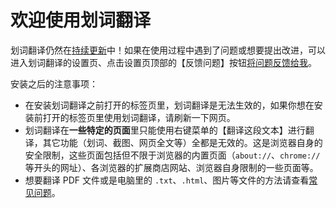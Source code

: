 # 欢迎使用划词翻译

划词翻译仍然在[持续更新](../log.md)中！如果在使用过程中遇到了问题或想要提出改进，可以进入划词翻译的设置页、点击设置页顶部的【反馈问题】按钮[将问题反馈给我](../issues.mdx)。

安装之后的注意事项：

- 在安装划词翻译之前打开的标签页里，划词翻译是无法生效的，如果你想在安装前打开的标签页里使用划词翻译，请刷新一下网页。
- 划词翻译在**一些特定的页面**里只能使用右键菜单的【翻译这段文本】进行翻译，其它功能（划词、截图、网页全文等）全都是无效的。这是浏览器自身的安全限制，这些页面包括但不限于浏览器的内置页面（`about://`、`chrome://` 等开头的网址）、各浏览器的扩展商店网站、浏览器自身限制的一些页面等。
- 想要翻译 PDF 文件或是电脑里的 `.txt`、`.html`、图片等文件的方法请查看[常见问题](../faq.mdx)。